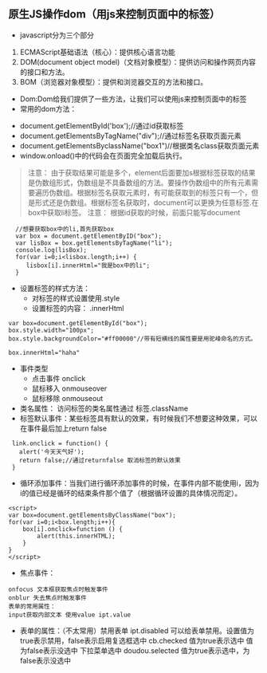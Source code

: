 ## 原生JS操作dom（用js来控制页面中的标签）
+ javascript分为三个部分

 1. ECMAScript基础语法（核心）：提供核心语言功能
 2. DOM(document object model)（文档对象模型）：提供访问和操作网页内容的接口和方法。
 3. BOM（浏览器对象模型）：提供和浏览器交互的方法和接口。
 
+ Dom:Dom给我们提供了一些方法，让我们可以使用js来控制页面中的标签
+ 常用的dom方法：
 - document.getElementById('box');//通过id获取标签
 - document.getElementsByTagName("div");//通过标签名获取页面元素
 - document.getElementsByclassName("box1")//根据类名class获取页面元素
 - window.onload()中的代码会在页面完全加载后执行。
 > 注意：
    由于获取结果可能是多个，element后面要加s根据标签获取的结果是伪数组形式，伪数组是不具备数组的方法。要操作伪数组中的所有元素需要遍历伪数组。根据标签名获取元素时，有可能获取到的标签只有一个，但是形式还是伪数组。根据标签名获取时，document可以更换为任意标签.在box中获取li标签。
 > 注意： 根据id获取的时候，前面只能写document
 ```
   //想要获取box中的li,首先获取box
   var box = document.getElementByID("box");
   var lisBox = box.getElementsByTagName("li");
   console.log(lisBox);
   for(var i=0;i<lisbox.length;i++) {
      lisbox[i].innerHtml="我是box中的li";
   }
 ```
+ 设置标签的样式方法：
   - 对标签的样式设置使用.style
   - 设置标签的内容： .innerHtml
```
var box=document.getElementById("box");
box.style.width="100px";
box.style.backgroundColor="#ff00000"//带有短横线的属性要是用驼峰命名的方式。
```
`box.innerHtml="haha"`
+ 事件类型
  - 点击事件 onclick
  - 鼠标移入 onmouseover
  - 鼠标移除 onmouseout
+ 类名属性： 访问标签的类名属性通过 标签.className
+ 标签默认事件：某些标签具有默认的效果，有时候我们不想要这种效果，可以在事件最后加上return false
```
 link.onclick = function() {
   alert('今天天气好');
   return false;//通过returnfalse 取消标签的默认效果
 }
```
+ 循环添加事件：当我们进行循环添加事件的时候，在事件内部不能使用i，因为i的值已经是循环的结束条件那个值了（根据循环设置的具体情况而定）。
```
<script>
var box=document.getElementsByClassName("box");
for(var i=0;i<box.length;i++){
    box[i].onclick=function () {
        alert(this.innerHTML);
    }
}
</script>
```
+ 焦点事件：
```
onfocus 文本框获取焦点时触发事件 
onblur 失去焦点时触发事件 
表单的常用属性： 
input获取内部文本 使用value ipt.value
```
+ 表单的属性：（不太常用）禁用表单 ipt.disabled 可以给表单禁用。设置值为true表示禁用，false表示启用复选框选中 cb.checked 值为true表示选中 值为false表示没选中 下拉菜单选中 doudou.selected 值为true表示选中，为false表示没选中

